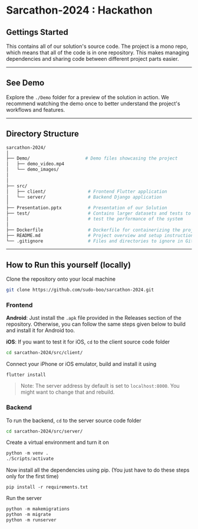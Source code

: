# Sarcathon-2024 : Hackathon

## Gettings Started
This contains all of our solution's source code. The project is a mono repo, which means that all of the code is in one repository. This makes managing dependencies and sharing code between different project parts easier.

<hr>

## See Demo
Explore the `./Demo` folder for a preview of the solution in action. We recommend watching the demo once to better understand the project's workflows and features.

<hr>

## Directory Structure

```bash
sarcathon-2024/
│
├── Demo/                     # Demo files showcasing the project
│   ├── demo_video.mp4
│   └── demo_images/
│
│
├── src/
│   ├── client/                # Frontend Flutter application
│   └── server/                # Backend Django application
│
├── Presentation.pptx          # Presentation of our Solution
├── test/                      # Contains larger datasets and tests to
│                              # test the performance of the system
│
├── Dockerfile                 # Dockerfile for containerizing the project
├── README.md                  # Project overview and setup instructions
└── .gitignore                 # Files and directories to ignore in Git

```

<hr>

## How to Run this yourself (locally)

Clone the repository onto your local machine
```bash
git clone https://github.com/sudo-boo/sarcathon-2024.git
```
### Frontend
**Android**: Just install the `.apk` file provided in the Releases section of the repository. Otherwise, you can follow the same steps given below to build and install it for Android too.

**iOS**: If you want to test it for iOS, `cd` to the client source code folder
```bash
cd sarcathon-2024/src/client/
```
Connect your iPhone or iOS emulator, build and install it using
```flutter
flutter install
```
> Note: The server address by default is set to `localhost:8000`. You might want to change that and rebuild.


<be>

### Backend
To run the backend, `cd` to the server source code folder
```bash
cd sarcathon-2024/src/server/
```
Create a virtual environment and turn it on
```python
python -m venv .
./Scripts/activate
```
Now install all the dependencies using pip. (You just have to do these steps only for the first time)
```pip
pip install -r requirements.txt
```

Run the server
```python
python -m makemigrations
python -m migrate
python -m runserver
```

<!--## Client
The client application is written in **Flutter** 
It is chosen considering:
- Cross-platform compatibility (iOS, Android, Web, and Desktop).
- Ease of deployment and streamlined development across multiple environments.

## Backend
This section contains the code for the API backend, which is built with the **Django REST Framework** and the **SQLite3** database. This ensures a lightweight and efficient solution for handling data.

## Docker
**Dockerfile** to provide the setup to containerize each service. These ensure consistent and reproducible environments, simplifying the deployment process across platforms.

## Kubernetes
The k8s directory contains **Kubernetes** configuration files that are used to deploy the application to a Kubernetes cluster. -->

